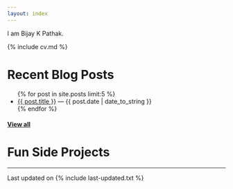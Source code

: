 ```yaml
---
layout: index
---
```


I am Bijay K Pathak.

{% include cv.md %}

# Recent Blog Posts

<ul>
  {% for post in site.posts limit:5 %}
    <li>
      <a href="{{ post.url }}">{{ post.title }}</a> &mdash; <span>{{ post.date | date_to_string }}</span>
    </li>
  {% endfor %}
</ul>
<h4><a href="/blog">View all</a></h4>

# Fun Side Projects
---

Last updated on {% include last-updated.txt %}
